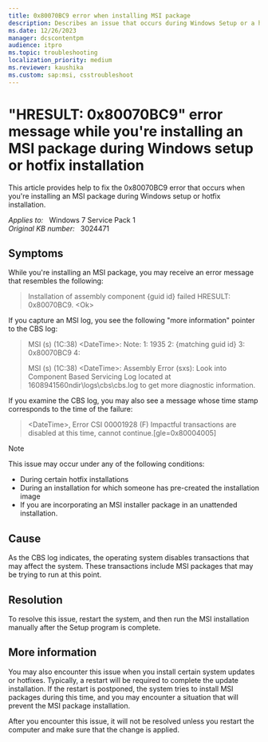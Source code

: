 ```yaml
---
title: 0x80070BC9 error when installing MSI package
description: Describes an issue that occurs during Windows Setup or a hotfix installation.
ms.date: 12/26/2023
manager: dcscontentpm
audience: itpro
ms.topic: troubleshooting
localization_priority: medium
ms.reviewer: kaushika
ms.custom: sap:msi, csstroubleshoot
---
```

# "HRESULT: 0x80070BC9" error message while you're installing an MSI package during Windows setup or hotfix installation

This article provides help to fix the 0x80070BC9 error that occurs when you're installing an MSI package during Windows setup or hotfix installation.

_Applies to:_ &nbsp; Windows 7 Service Pack 1  
_Original KB number:_ &nbsp; 3024471

## Symptoms

While you're installing an MSI package, you may receive an error message that resembles the following:

> Installation of assembly component {guid id} failed HRESULT: 0x80070BC9. \<Ok>

If you capture an MSI log, you see the following "more information" pointer to the CBS log:

> MSI (s) (1C:38) \<DateTime>: Note: 1: 1935 2: {matching guid id} 3: 0x80070BC9 4:
>
> MSI (s) (1C:38) \<DateTime>: Assembly Error (sxs): Look into Component Based Servicing Log located at 1608941560ndir\logs\cbs\cbs.log to get more diagnostic information.

If you examine the CBS log, you may also see a message whose time stamp corresponds to the time of the failure:  

> \<DateTime>, Error CSI 00001928 (F) Impactful transactions are disabled at this time, cannot continue.[gle=0x80004005]

> [!NOTE]
> This issue may occur under any of the following conditions:  
>
> - During certain hotfix installations
> - During an installation for which someone has pre-created the installation image  
> - If you are incorporating an MSI installer package in an unattended installation.

## Cause

As the CBS log indicates, the operating system disables transactions that may affect the system. These transactions include MSI packages that may be trying to run at this point.

## Resolution

To resolve this issue, restart the system, and then run the MSI installation manually after the Setup program is complete.  

## More information

You may also encounter this issue when you install certain system updates or hotfixes. Typically, a restart will be required to complete the update installation. If the restart is postponed, the system tries to install MSI packages during this time, and you may encounter a situation that will prevent the MSI package installation.

After you encounter this issue, it will not be resolved unless you restart the computer and make sure that the change is applied.
